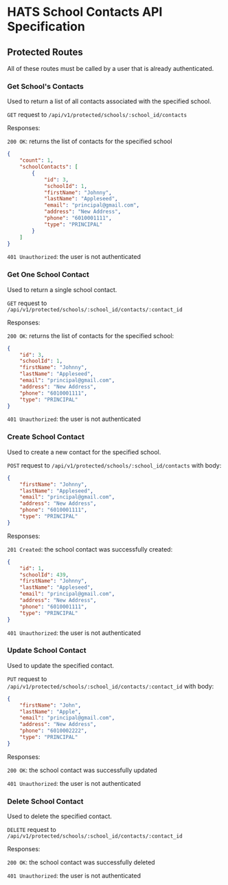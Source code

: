 # HATS School Contacts API Specification

## Protected Routes
All of these routes must be called by a user that is already authenticated.


### Get School's Contacts
Used to return a list of all contacts associated with the specified school.

`GET` request to `/api/v1/protected/schools/:school_id/contacts`

Responses:

`200 OK`: returns the list of contacts for the specified school
```json
{
    "count": 1,
    "schoolContacts": [
        {
            "id": 3,
            "schoolId": 1,
            "firstName": "Johnny",
            "lastName": "Appleseed",
            "email": "principal@gmail.com",
            "address": "New Address",
            "phone": "6010001111",
            "type": "PRINCIPAL"
        }
    ]
}
```

`401 Unauthorized`: the user is not authenticated

### Get One School Contact
Used to return a single school contact.

`GET` request to `/api/v1/protected/schools/:school_id/contacts/:contact_id`

Responses:

`200 OK`: returns the list of contacts for the specified school:
```json
{
    "id": 3,
    "schoolId": 1,
    "firstName": "Johnny",
    "lastName": "Appleseed",
    "email": "principal@gmail.com",
    "address": "New Address",
    "phone": "6010001111",
    "type": "PRINCIPAL"
}
```

`401 Unauthorized`: the user is not authenticated


### Create School Contact
Used to create a new contact for the specified school.

`POST` request to `/api/v1/protected/schools/:school_id/contacts` with body:
```json
{
    "firstName": "Johnny",
    "lastName": "Appleseed",
    "email": "principal@gmail.com",
    "address": "New Address",
    "phone": "6010001111",
    "type": "PRINCIPAL"
}
```

Responses:

`201 Created`: the school contact was successfully created:
```json
{
    "id": 1,
    "schoolId": 439,
    "firstName": "Johnny",
    "lastName": "Appleseed",
    "email": "principal@gmail.com",
    "address": "New Address",
    "phone": "6010001111",
    "type": "PRINCIPAL"
}
```

`401 Unauthorized`: the user is not authenticated


### Update School Contact
Used to update the specified contact.

`PUT` request to `/api/v1/protected/schools/:school_id/contacts/:contact_id` with body:
```json
{
    "firstName": "John",
    "lastName": "Apple",
    "email": "principal@gmail.com",
    "address": "New Address",
    "phone": "6010002222",
    "type": "PRINCIPAL"
}
```

Responses:

`200 OK`: the school contact was successfully updated

`401 Unauthorized`: the user is not authenticated

 
### Delete School Contact
Used to delete the specified contact.
 
`DELETE` request to `/api/v1/protected/schools/:school_id/contacts/:contact_id`
 
Responses:
 
`200 OK`: the school contact was successfully deleted
 
`401 Unauthorized`: the user is not authenticated
 